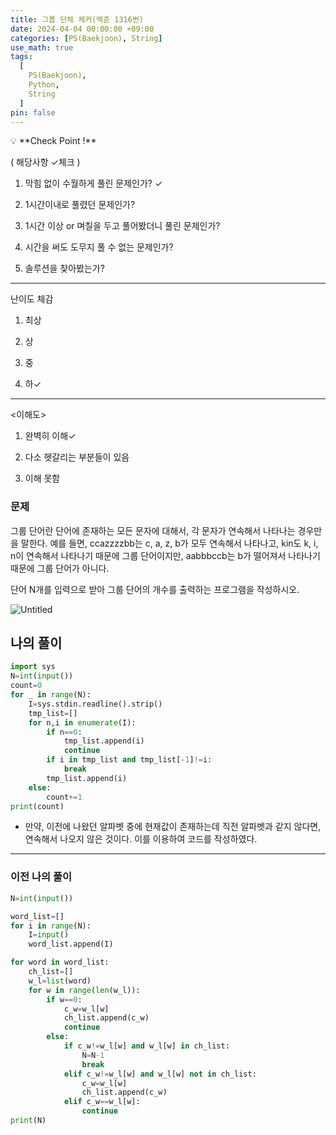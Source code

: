 ```yaml
---
title: 그룹 단체 체커(백준 1316번)
date: 2024-04-04 00:00:00 +09:00
categories: [PS(Baekjoon), String]
use_math: true
tags:
  [
    PS(Baekjoon),
    Python,
    String
  ]
pin: false
---
```


<aside>
💡 **Check Point !**

( 해당사항 ✓체크 )

1. 막힘 없이 수월하게 풀린 문제인가? ✓

2. 1시간이내로 풀렸던 문제인가?

3. 1시간 이상 or 며칠을 두고 풀어봤더니 풀린 문제인가?

4. 시간을 써도 도무지 풀 수 없는 문제인가?

5. 솔루션을 찾아봤는가?

---

난이도 체감

1. 최상

2. 상

3. 중

4. 하✓

---

<이해도>

1. 완벽히 이해✓

2. 다소 헷갈리는 부분들이 있음

3. 이해 못함

</aside>

### 문제

그룹 단어란 단어에 존재하는 모든 문자에 대해서, 각 문자가 연속해서 나타나는 경우만을 말한다. 예를 들면, ccazzzzbb는 c, a, z, b가 모두 연속해서 나타나고, kin도 k, i, n이 연속해서 나타나기 때문에 그룹 단어이지만, aabbbccb는 b가 떨어져서 나타나기 때문에 그룹 단어가 아니다.

단어 N개를 입력으로 받아 그룹 단어의 개수를 출력하는 프로그램을 작성하시오.

![Untitled](https://github.com/gihuni99/gihuni99.github.io/assets/90080065/e1c0e9e0-dd6f-4e26-a65f-aad9f7f3f619)

## 나의 풀이

```python
import sys
N=int(input())
count=0
for _ in range(N):
    I=sys.stdin.readline().strip()
    tmp_list=[]
    for n,i in enumerate(I):
        if n==0:
            tmp_list.append(i)
            continue
        if i in tmp_list and tmp_list[-1]!=i:
            break
        tmp_list.append(i)
    else:
        count+=1
print(count)
```

- 만약, 이전에 나왔던 알파벳 중에 현재값이 존재하는데 직전 알파벳과 같지 않다면, 연속해서 나오지 않은 것이다. 이를 이용하여 코드를 작성하였다.

---

### 이전 나의 풀이

```python
N=int(input())

word_list=[]
for i in range(N):
    I=input()
    word_list.append(I)

for word in word_list:
    ch_list=[]
    w_l=list(word)
    for w in range(len(w_l)):
        if w==0:
            c_w=w_l[w]
            ch_list.append(c_w)
            continue
        else:
            if c_w!=w_l[w] and w_l[w] in ch_list:
                N=N-1
                break
            elif c_w!=w_l[w] and w_l[w] not in ch_list:
                c_w=w_l[w]
                ch_list.append(c_w)
            elif c_w==w_l[w]:
                continue
print(N)
        
```